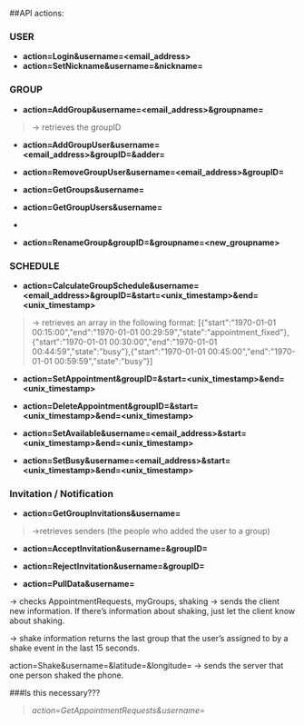 ##API actions:

### USER

- **action=Login&username=<email_address>**
- **action=SetNickname&username=<username>&nickname=<nickname>**

### GROUP

- **action=AddGroup&username=<email_address>&groupname=<groupname>**
> -> retrieves the groupID

- **action=AddGroupUser&username=<email_address>&groupID=<groupID>&adder=<username>**

- **action=RemoveGroupUser&username=<email_address>&groupID=<groupID>**

- **action=GetGroups&username=<username>**

- **action=GetGroupUsers&username=<username>**
- 
- **action=RenameGroup&groupID=<groupID>&groupname=<new_groupname>**

### SCHEDULE

- **action=CalculateGroupSchedule&username=<email_address>&groupID=<groupID>&start=<unix_timestamp>&end=<unix_timestamp>**

> -> retrieves an array in the following format:
[{"start":"1970-01-01 00:15:00","end":"1970-01-01 00:29:59","state":"appointment_fixed"},{"start":"1970-01-01 00:30:00","end":"1970-01-01 00:44:59","state":"busy"},{"start":"1970-01-01 00:45:00","end":"1970-01-01 00:59:59","state":"busy”}]

- **action=SetAppointment&groupID=<groupID>&start=<unix_timestamp>&end=<unix_timestamp>**

- **action=DeleteAppointment&groupID=<groupID>&start=<unix_timestamp>&end=<unix_timestamp>**

- **action=SetAvailable&username=<email_address>&start=<unix_timestamp>&end=<unix_timestamp>**

- **action=SetBusy&username=<email_address>&start=<unix_timestamp>&end=<unix_timestamp>**


### Invitation / Notification
- **action=GetGroupInvitations&username=<username>**
> ->retrieves senders (the people who added the user to a group)


- **action=AcceptInvitation&username=<username>&groupID=<groupID>**
- **action=RejectInvitation&username=<username>&groupID=<groupID>**

- **action=PullData&username=<username>**
>
-> checks AppointmentRequests, myGroups, shaking -> sends the client new information. If there’s information about shaking, just let the client know about shaking.
> 
-> shake information returns the last group that the user’s assigned to by a shake event in the last 15 seconds.



action=Shake&username=<username>&latitude=<latitude>&longitude=<longitude>
-> sends the server that one person shaked the phone.

###Is this necessary???
> 
> *action=GetAppointmentRequests&username=<username>*









